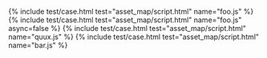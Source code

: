 ---
---
{%
  include test/case.html
    test="asset_map/script.html"
    name="foo.js"
%}
{%
  include test/case.html
    test="asset_map/script.html"
    name="foo.js"
    async=false
%}
{%
  include test/case.html
    test="asset_map/script.html"
    name="quux.js"
%}
{%
  include test/case.html
    test="asset_map/script.html"
    name="bar.js"
%}